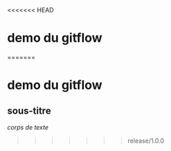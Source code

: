 <<<<<<< HEAD
# demo du gitflow
=======
# demo du gitflow

## sous-titre

*corps de texte* 
>>>>>>> release/1.0.0
